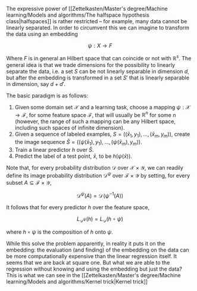 The expressive power of [[Zettelkasten/Master's degree/Machine learning/Models and algorithms/The halfspace hypothesis class|halfspaces]] is rather restricted – for example, many data cannot be linearly separated.
In order to circumvent this we can imagine to transform the data using an embedding 

$$ \psi : X \to F $$

Where $F$ is in general an Hilbert space that can coincide or not with $\mathbb{R}^s$.
The general idea is that we trade dimensions for the possibility to linearly separate the data, i.e. a set $S$ can be not linearly separable in dimension $d$, but after the embedding is transformed in a set $S'$ that is linearly separable in dimension, say $d+d'$.

The basic paradigm is as follows:

1. Given some domain set $\mathcal{X}$ and a learning task, choose a mapping $\psi : \mathcal{X} \to \mathcal{F}$, for some feature space $\mathcal{F}$, that will usually be $\mathbb{R}^n$ for some $n$ (however, the range of such a mapping can be any Hilbert space, including such spaces of infinite dimension).
2. Given a sequence of labeled examples, $S = ((\bar{x}_1, y_1), \ldots, (\bar{x}_m, y_m))$, create the image sequence $\hat{S} = ((\psi(\bar{x}_1), y_1), \ldots, (\psi(\bar{x}_m), y_m))$.
3. Train a linear predictor $h$ over $\hat{S}$.
4. Predict the label of a test point, $\bar{x}$, to be $h(\psi(\bar{x}))$.

Note that, for every probability distribution $\mathcal{D}$ over $\mathcal{X} \times \mathcal{Y}$, we can readily define its image probability distribution $\mathcal{D}^{\psi}$ over $\mathcal{F} \times \mathcal{Y}$ by setting, for every subset $A \subseteq \mathcal{F} \times \mathcal{Y}$,

$$
\mathcal{D}^{\psi}(A) = \mathcal{D}\!\left(\psi^{-1}(A)\right)
$$

It follows that for every predictor $h$ over the feature space,

$$
L_{\mathcal{D}^{\psi}}(h) = L_{\mathcal{D}}(h \circ \psi)
$$

where $h \circ \psi$ is the composition of $h$ onto $\psi$.

While this solve the problem apparently, in reality it puts it on the embedding: the evaluation (and finding) of the embedding on the data can be more computationally expensive than the linear regression itself.
It seems that we are back at square one.
But what we are able to the regression without knowing and using the embedding but just the data? This is what we can see in the [[Zettelkasten/Master's degree/Machine learning/Models and algorithms/Kernel trick|Kernel trick]]

